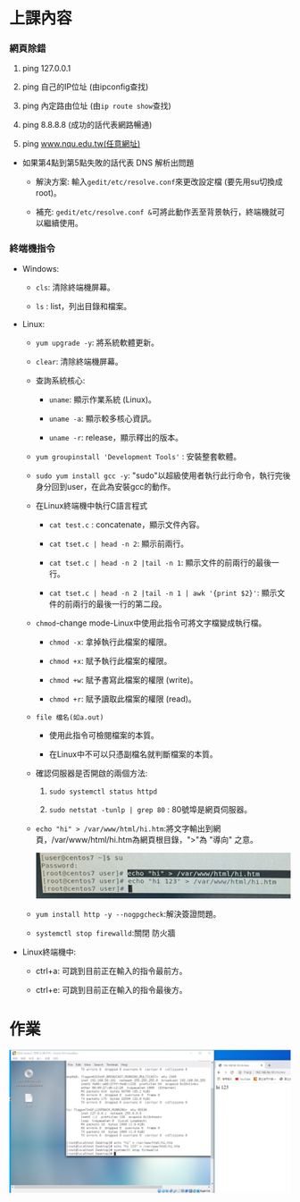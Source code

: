 # 上課內容

### 網頁除錯

1. ping 127.0.0.1

2. ping 自己的IP位址 (由ipconfig查找)

3. ping 內定路由位址 (由`ip route show`查找)

4. ping 8.8.8.8 (成功的話代表網路暢通)

5. ping www.nqu.edu.tw(任意網址)

* 如果第4點到第5點失敗的話代表 DNS 解析出問題

    * 解決方案: 輸入`gedit/etc/resolve.conf`來更改設定檔 (要先用su切換成root)。
    
    * 補充: `gedit/etc/resolve.conf &`可將此動作丟至背景執行，終端機就可以繼續使用。

### 終端機指令

* Windows:

   * `cls`: 清除終端機屏幕。

   * `ls` : list，列出目錄和檔案。

* Linux:

   * `yum upgrade -y`: 將系統軟體更新。

    * `clear`: 清除終端機屏幕。

    * 查詢系統核心:

       * `uname`: 顯示作業系統 (Linux)。

       * `uname -a`: 顯示較多核心資訊。

       * `uname -r`: release，顯示釋出的版本。

    * `yum groupinstall 'Development Tools'` : 安裝整套軟體。

    * `sudo yum install gcc -y`: "sudo"以超級使用者執行此行命令，執行完後身分回到user，在此為安裝gcc的動作。

    * 在Linux終端機中執行C語言程式

      * `cat test.c` : concatenate，顯示文件內容。

      * `cat tset.c | head -n 2`: 顯示前兩行。

      * `cat tset.c | head -n 2 |tail -n 1`: 顯示文件的前兩行的最後一行。

      * `cat tset.c | head -n 2 |tail -n 1 | awk '{print $2}'`: 顯示文件的前兩行的最後一行的第二段。


    * `chmod`-change mode-Linux中使用此指令可將文字檔變成執行檔。

      * `chmod -x`: 拿掉執行此檔案的權限。

      * `chmod +x`: 賦予執行此檔案的權限。

      * `chmod +w`: 賦予書寫此檔案的權限 (write)。

      * `chmod +r`: 賦予讀取此檔案的權限 (read)。

    * `file 檔名(如a.out)`

      * 使用此指令可檢閱檔案的本質。

      * 在Linux中不可以只憑副檔名就判斷檔案的本質。

    * 確認伺服器是否開啟的兩個方法: 

      1. `sudo systemctl status httpd`

      2. `sudo netstat -tunlp | grep 80` : 80號埠是網頁伺服器。

    * `echo "hi" > /var/www/html/hi.htm`:將文字輸出到網頁，/var/www/html/hi.htm為網頁根目錄，">"為 "導向" 之意。

      ![](https://github.com/ayd0122344/Linux-note/blob/master/%E5%9C%96%E6%AA%94/%E5%B0%87%E6%96%87%E5%AD%97%E8%BC%B8%E5%87%BA%E5%88%B0%E7%B6%B2%E9%A0%81.jpg)

    * `yum install http -y --nogpgcheck`:解決簽證問題。

    * `systemctl stop firewalld`:關閉 防火牆

 * Linux終端機中:

   * ctrl+a: 可跳到目前正在輸入的指令最前方。
   
   * ctrl+e: 可跳到目前正在輸入的指令最後方。
   
# 作業

![](https://github.com/ayd0122344/Linux-note/blob/master/%E5%9C%96%E6%AA%94/%E7%AC%AC%E4%B8%89%E5%91%A8%E7%B5%90%E6%9E%9C.jpg)
